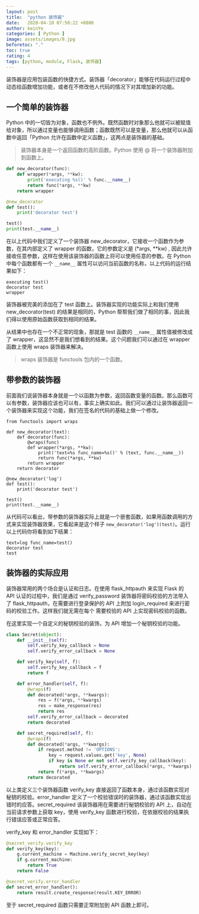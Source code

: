 ```yaml
---
layout: post
title:  "python 装饰器"
date:   2020-04-10 07:50:22 +0800
author: keinYe
categories: [ Python ]
image: assets/images/9.jpg
beforetoc: "."
toc: true
rating: 4
tags: [python, module, Flask, 装饰器]
---
```


装饰器是应用包装函数的快捷方式。装饰器「decorator」能够在代码运行过程中动态给函数增加功能，或者在不修改他人代码的情况下对其增加新的功能。

## 一个简单的装饰器

Python 中的一切皆为对象，函数也不例外。既然函数时对象那么他就可以被赋值给对象，所以通过变量也能够调用函数；函数既然可以是变量，那么他就可以从函数中返回「Python 允许在函数中定义函数」，这两点是装饰器的基础。
> 装饰器本身是一个返回函数的高阶函数。Python 使用 @ 将一个装饰器附加到函数上。

```python
def new_decorator(func):
    def wrapper(*args, **kw):
        print('executing %s()' % func.__name__)
        return func(*args, **kw)
    return wrapper

@new_decorator
def test():
    print('decorator test')

test()
print(test.__name__)
```
在以上代码中我们定义了一个装饰器 new_decorator，它接收一个函数作为参数，在其内部定义了 wrapper 的函数，它的参数定义是 (*args, **kw) , 因此允许接收任意参数，这样在使用该装饰器的函数上将可以使用任意的参数。在 Python 中每个函数都有一个 ```__name__``` 属性可以访问当前函数的名称，以上代码的运行结果如下：
```shell
executing test()
decorator test
wrapper
```
装饰器被完美的添加在了 test 函数上。装饰器实现的功能实际上和我们使用 new_decorator(test) 的结果是相同的，Python 帮帮我们做了相同的事，因此我们得以使用原始函数获取到相同的结果。

从结果中也存在一个不正常的现象，那就是 test 函数的 ```__name__``` 属性值被修改成了 wrapper，这显然不是我们想看到的结果。这个问题我们可以通过在 wrapper 函数上使用 wraps 装饰器来解决。
> wraps 装饰器是 functools 包内的一个函数。

## 带参数的装饰器
前面我们说装饰器本身就是一个以函数为参数，返回函数变量的函数。那么函数可以有参数，装饰器应该也可以有，事实上确实如此。我们可以通过让装饰器返回一个装饰器来实现这个功能，我们在签名的代码的基础上做一个修改。
```
from functools import wraps

def new_decorator(text):
    def decorator(func):
        @wraps(func)
        def wrapper(*args, **kw):
            print('text=%s func_name=%s()' % (text, func.__name__))
            return func(*args, **kw)
        return wrapper
    return decorator

@new_decorator('log')
def test():
    print('decorator test')

test()
print(test.__name__)
```
从代码可以看出，带参数的装饰器实际上就是一个嵌套函数，如果用函数调用的方式来实现装饰器效果，它看起来是这个样子 ```new_decorator('log')(test)```。运行以上代码你将看到如下结果：
```shell
text=log func_name=test()
decorator test
test
```

## 装饰器的实际应用
装饰器常用的两个场合是认证和日志。在使用 flask_httpauth 来实现 Flask 的 API 认证的过程中，我们是通过 verify_password 装饰器将密码校验的方法带入了 flask_httpauth，在需要进行登录保护的 API 上附加 login_required 来进行密码的校验工作。这样我们就无需在每个 需要校验的 API 上实现密码校验的函数。

在这里实现一个自定义的秘钥校验的装饰，为 API 增加一个秘钥校验的功能。
```python
class Secret(object):
    def __init__(self):
        self.verify_key_callback = None
        self.verify_error_callback = None

    def verify_key(self, f):
        self.verify_key_callback = f
        return f

    def error_handler(self, f):
        @wraps(f)
        def decorated(*args, **kwargs):
            res = f(*args, **kwargs)
            res = make_response(res)
            return res
        self.verify_error_callback = decorated
        return decorated

    def secret_required(self, f):
        @wraps(f)
        def decorated(*args, **kwargs):
            if request.method != 'OPTIONS':
                key = request.values.get('key', None)
                if key is None or not self.verify_key_callback(key):
                    return self.verify_error_callback(*args, **kwargs)
            return f(*args, **kwargs)
        return decorated
```
以上类定义三个装饰器函数 verify_key 直接返回了函数本身，通过该函数实现对秘钥的校验。error_handler 定义了一个校验错误时的装饰器，通过该函数实现出错时的应答。secret_required 该装饰器用在需要进行秘钥校验的 API 上，自动在当前请求参数上获取 key，使用 verify_key 函数进行校验，在依据校验的结果执行错误应答或正常应答。

verify_key 和 error_handler 实现如下：
```python
@secret_verify.verify_key
def verify_key(key):
    g.current_machine = Machine.verify_secret_key(key)
    if g.current_machine:
        return True
    return False

@secret_verify.error_handler
def secret_error_handler():
    return result.create_response(result.KEY_ERROR)
```
至于 secret_required 函数只需要正常附加到 API 函数上即可。

